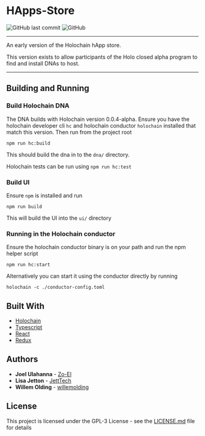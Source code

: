 # HApps-Store

![GitHub last commit](https://img.shields.io/github/last-commit/holochain/HApps-Store.svg)
![GitHub](https://img.shields.io/github/license/holochain/HApps-Store.svg)

---
An early version of the Holochain hApp store.

This version exists to allow participants of the Holo closed alpha program to find and install DNAs to host. 

---

## Building and Running

### Build Holochain DNA

The DNA builds with Holochain version 0.0.4-alpha. Ensure you have the holochain developer cli `hc` and holochain conductor `holochain` installed that match this version. Then run from the project root
```
npm run hc:build
```

This should build the dna in to the `dna/` directory.

Holochain tests can be run using `npm run hc:test`

### Build UI

Ensure `npm` is installed and run

```
npm run build
```

This will build the UI into the `ui/` directory

### Running in the Holochain conductor

Ensure the holochain conductor binary is on your path and run the npm helper script

```
npm run hc:start
```

Alternatively you can start it using the conductor directly by running

```
holochain -c ./conductor-config.toml
```


## Built With

* [Holochain](https://github.com/holochain/holochain-rust)
* [Typescript](https://github.com/Microsoft/TypeScript)
* [React](https://reactjs.org/)
* [Redux](https://redux.js.org/)

## Authors

* **Joel Ulahanna** - [Zo-El](https://github.com/zo-el)
* **Lisa Jetton** - [JettTech](https://github.com/JettTech)
* **Willem Olding** - [willemolding](https://github.com/willemolding/)

## License

This project is licensed under the GPL-3 License - see the [LICENSE.md](LICENSE.md) file for details
